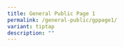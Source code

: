 ```yaml
---
title: General Public Page 1
permalink: /general-public/gppage1/
variant: tiptap
description: ""
---
```

<p></p>